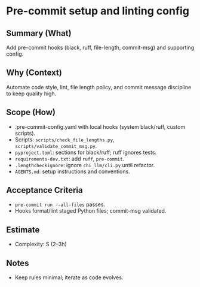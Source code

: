 # Pre-commit setup and linting config

## Summary (What)
Add pre-commit hooks (black, ruff, file-length, commit-msg) and supporting config.

## Why (Context)
Automate code style, lint, file length policy, and commit message discipline to keep quality high.

## Scope (How)
- .pre-commit-config.yaml with local hooks (system black/ruff, custom scripts).
- Scripts: `scripts/check_file_lengths.py`, `scripts/validate_commit_msg.py`.
- `pyproject.toml`: sections for black/ruff; ruff ignores tests.
- `requirements-dev.txt`: add `ruff`, `pre-commit`.
- `.lengthcheckignore`: ignore `chi_llm/cli.py` until refactor.
- `AGENTS.md`: setup instructions and conventions.

## Acceptance Criteria
- `pre-commit run --all-files` passes.
- Hooks format/lint staged Python files; commit-msg validated.

## Estimate
- Complexity: S (2–3h)

## Notes
- Keep rules minimal; iterate as code evolves.

